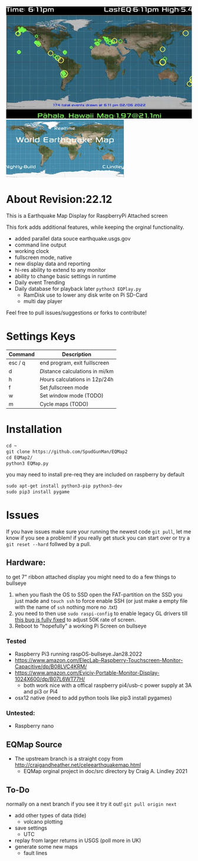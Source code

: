  ![EarthQuakeMapDisplay](/maps/display.jpg) ![EarthQuakeMap](/maps/logo.jpg)

# About Revision:22.12
This is a Earthquake Map Display for RaspberryPi Attached screen

This fork adds additional features, while keeping the orginal functionality.
- added parallel data souce earthquake.usgs.gov
- command line output
- working clock
- fullscreen mode, native
- new display data and reporting
- hi-res ability to extend to any monitor
- ability to change basic settings in runtime
- Daily event Trending
- Daily database for playback later `python3 EQPlay.py`
  - RamDisk use to lower any disk write on Pi SD-Card
  - multi day player 

Feel free to pull issues/suggestions or forks to contribute!

# Settings Keys

| Command | Description |
| --- | --- |
| esc / q | end program, exit fuillscreen |
| d | *D*istance calculations in mi/km |
| h | *H*ours calculations in 12p/24h |
| f | Set *f*ullscreen mode |
| w | Set *w*indow mode (TODO) |
| m | Cycle *m*aps (TODO) |

# Installation
```shell
cd ~
git clone https://github.com/SpudGunMan/EQMap2
cd EQMap2/
python3 EQMap.py
```

you may need to install pre-req they are included on raspberry by default
```shell
sudo apt-get install python3-pip python3-dev
sudo pip3 install pygame
```
# Issues
If you have issues make sure your running the newest code `git pull`, let me know if you see a problem!
if you really get stuck you can start over or try a `git reset --hard` follwed by a pull.

## Hardware:
to get 7" ribbon attached display you might need to do a few things to bullseye
1. when you flash the OS to SSD open the FAT-partition on the SSD you just made and `touch ssh` to force enable SSH (or just make a empty file with the name of `ssh` nothing more no .txt)
1. you need to then use `sudo raspi-config` to enable legacy GL drivers till [this bug is fully fixed](https://github.com/raspberrypi/linux/issues/4686) to adjust 50K rate of screen.
1. Reboot to "hopefully" a working Pi Screen on bullseye

### Tested
* Raspberry Pi3 running raspOS-bullseye.Jan28.2022
* https://www.amazon.com/ElecLab-Raspberry-Touchscreen-Monitor-Capacitive/dp/B08LVC4KRM/
* https://www.amazon.com/Eviciv-Portable-Monitor-Display-1024X600/dp/B07L6WT77H/
  * both work nice with a offical raspberry pi4/usb-c power supply at 3A and pi3 or Pi4
* osx12 native (need to add python tools like pip3 install pygames)

### Untested:
* Raspberry nano

## EQMap Source 
* The upstream branch is a straight copy from http://craigandheather.net/celeearthquakemap.html
  * EQMap orginal project in doc/src directory by Craig A. Lindley 2021

## To-Do
normally on a next branch if you see it try it out! `git pull origin next`
- add other types of data (tide)
  - volcano plotting
- save settings
  - UTC
- replay from larger returns in USGS (poll more in UK)
- generate some new maps
  - fault lines


